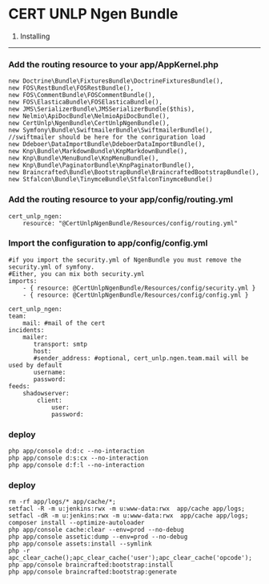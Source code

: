 CERT UNLP Ngen Bundle
========================

1) Installing
----------------------------------



### Add the routing resource to your app/AppKernel.php
    new Doctrine\Bundle\FixturesBundle\DoctrineFixturesBundle(),
    new FOS\RestBundle\FOSRestBundle(),
    new FOS\CommentBundle\FOSCommentBundle(),
    new FOS\ElasticaBundle\FOSElasticaBundle(),
    new JMS\SerializerBundle\JMSSerializerBundle($this),
    new Nelmio\ApiDocBundle\NelmioApiDocBundle(),
    new CertUnlp\NgenBundle\CertUnlpNgenBundle(),
    new Symfony\Bundle\SwiftmailerBundle\SwiftmailerBundle(), //swiftmailer should be here for the conriguration load
    new Ddeboer\DataImportBundle\DdeboerDataImportBundle(),
    new Knp\Bundle\MarkdownBundle\KnpMarkdownBundle(),
    new Knp\Bundle\MenuBundle\KnpMenuBundle(),
    new Knp\Bundle\PaginatorBundle\KnpPaginatorBundle(),
    new Braincrafted\Bundle\BootstrapBundle\BraincraftedBootstrapBundle(),
    new Stfalcon\Bundle\TinymceBundle\StfalconTinymceBundle()
### Add the routing resource to your app/config/routing.yml
    cert_unlp_ngen:
        resource: "@CertUnlpNgenBundle/Resources/config/routing.yml"     

### Import the configuration to app/config/config.yml
    
    #if you import the security.yml of NgenBundle you must remove the security.yml of symfony.
    #Either, you can mix both security.yml
    imports:
        - { resource: @CertUnlpNgenBundle/Resources/config/security.yml }
        - { resource: @CertUnlpNgenBundle/Resources/config/config.yml }

    cert_unlp_ngen:
    team:
        mail: #mail of the cert
    incidents:    
        mailer:
           transport: smtp
           host:      
           #sender_address: #optional, cert_unlp.ngen.team.mail will be used by default
           username:  
           password: 
    feeds:
        shadowserver:
            client:
                user: 
                password:

### deploy
    php app/console d:d:c --no-interaction
    php app/console d:s:cx --no-interaction
    php app/console d:f:l --no-interaction
### deploy
    rm -rf app/logs/* app/cache/*;
    setfacl -R -m u:jenkins:rwx -m u:www-data:rwx  app/cache app/logs;
    setfacl -dR -m u:jenkins:rwx -m u:www-data:rwx  app/cache app/logs;
    composer install --optimize-autoloader
    php app/console cache:clear --env=prod --no-debug
    php app/console assetic:dump --env=prod --no-debug
    php app/console assets:install --symlink 
    php -r apc_clear_cache();apc_clear_cache('user');apc_clear_cache('opcode');
    php app/console braincrafted:bootstrap:install
    php app/console braincrafted:bootstrap:generate
